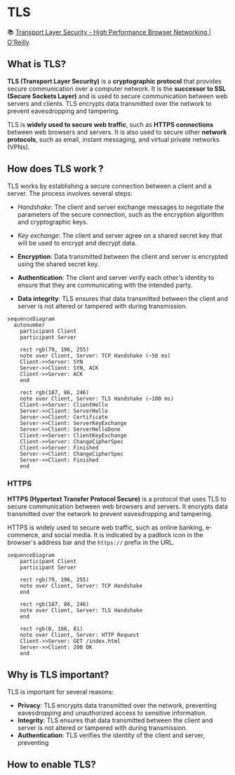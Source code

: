 # TLS

📚 [Transport Layer Security - High Performance Browser Networking  |  O'Reilly](https://hpbn.co/transport-layer-security-tls/)

## What is TLS?

**TLS (Transport Layer Security)** is a **cryptographic protocol** that provides secure communication over a computer network. It is the **successor to SSL (Secure Sockets Layer)** and is used to secure communication between web servers and clients. TLS encrypts data transmitted over the network to prevent eavesdropping and tampering.

TLS is **widely used to secure web traffic**, such as **HTTPS connections** between web browsers and servers. It is also used to secure other **network protocols**, such as email, instant messaging, and virtual private networks (VPNs).

## How does TLS work ?

TLS works by establishing a secure connection between a client and a server. The process involves several steps:

- *Handshake*: The client and server exchange messages to negotiate the parameters of the secure connection, such as the encryption algorithm and cryptographic keys.

- *Key exchange*: The client and server agree on a shared secret key that will be used to encrypt and decrypt data.

- **Encryption**: Data transmitted between the client and server is encrypted using the shared secret key.

- **Authentication**: The client and server verify each other's identity to ensure that they are communicating with the intended party.

- **Data integrity**: TLS ensures that data transmitted between the client and server is not altered or tampered with during transmission.

```mermaid
sequenceDiagram
  autonumber
    participant Client
    participant Server

    rect rgb(79, 196, 255)
    note over Client, Server: TCP Handshake (~50 ms)
    Client->>Server: SYN
    Server->>Client: SYN, ACK
    Client->>Server: ACK
    end

    rect rgb(187, 86, 246)
    note over Client, Server: TLS Handshake (~100 ms)
    Client->>Server: ClientHello
    Server->>Client: ServerHello
    Server->>Client: Certificate
    Server->>Client: ServerKeyExchange
    Server->>Client: ServerHelloDone
    Client->>Server: ClientKeyExchange
    Client->>Server: ChangeCipherSpec
    Client->>Server: Finished
    Server->>Client: ChangeCipherSpec
    Server->>Client: Finished
    end
```

### HTTPS

**HTTPS (Hypertext Transfer Protocol Secure)** is a protocol that uses TLS to secure communication between web browsers and servers. It encrypts data transmitted over the network to prevent eavesdropping and tampering.

HTTPS is widely used to secure web traffic, such as online banking, e-commerce, and social media. It is indicated by a padlock icon in the browser's address bar and the `https://` prefix in the URL.

```mermaid
sequenceDiagram
    participant Client
    participant Server

    rect rgb(79, 196, 255)
    note over Client, Server: TCP Handshake
    end

    rect rgb(187, 86, 246)
    note over Client, Server: TLS Handshake
    end

    rect rgb(0, 166, 81)
    note over Client, Server: HTTP Request
    Client->>Server: GET /index.html
    Server->>Client: 200 OK
    end
```

## Why is TLS important?

TLS is important for several reasons:
- **Privacy**: TLS encrypts data transmitted over the network, preventing eavesdropping and unauthorized access to sensitive information.
- **Integrity**: TLS ensures that data transmitted between the client and server is not altered or tampered with during transmission.
- **Authentication**: TLS verifies the identity of the client and server, preventing

## How to enable TLS?